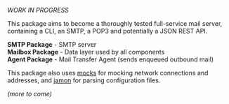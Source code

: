 _WORK IN PROGRESS_

This package aims to become a thoroughly tested full-service mail server, containing a CLI, an SMTP, a POP3 and potentially a JSON REST API.

__SMTP Package__ - SMTP server  
__Mailbox Package__ - Data layer used by all components  
__Agent Package__ - Mail Transfer Agent (sends enqueued outbound mail)  

This package also uses [mocks](http://github.com/gbbr/mocks) for mocking network connections and addresses, and [jamon](http://github.com/gbbr/jamon) for parsing configuration files.

_(more to come)_
